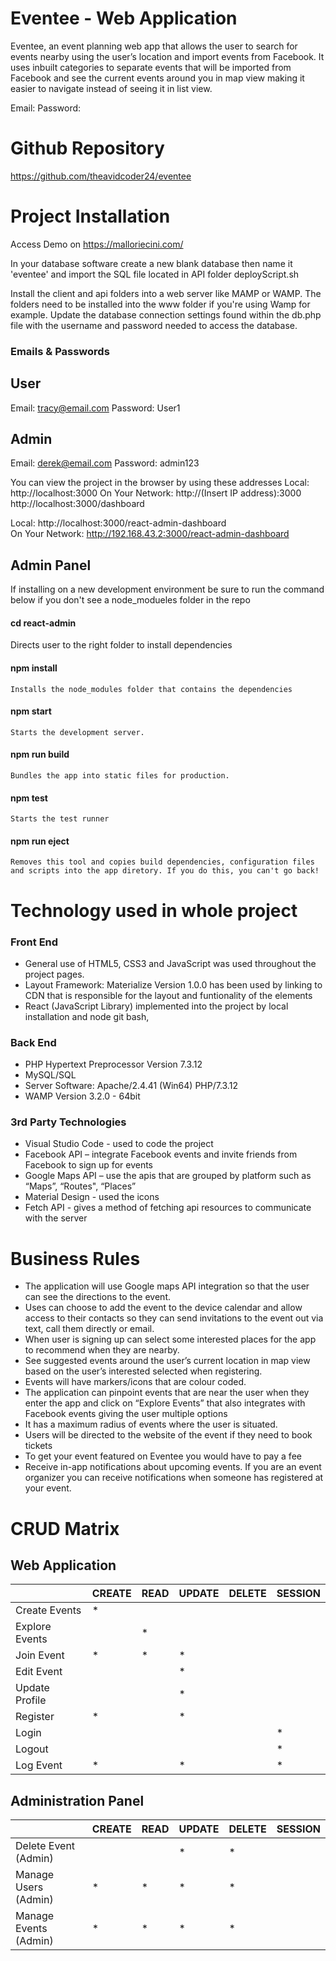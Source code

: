 # Eventee - Web Application

Eventee, an event planning web app that allows the user to search for events nearby using the user’s location and import events from Facebook.
It uses inbuilt categories to separate events that will be imported from Facebook and see the current events around you in map view making it easier to navigate instead of seeing it in list view.

Email:
Password:

# Github Repository

https://github.com/theavidcoder24/eventee

# Project Installation

Access Demo on https://malloriecini.com/

In your database software create a new blank database then name it 'eventee' and import the SQL file located in API folder
deployScript.sh

Install the client and api folders into a web server like MAMP or WAMP. The folders need to be installed into the www folder if you're using Wamp for example. Update the database connection settings found within the db.php file with the username and password needed to access the database.

### Emails & Passwords

User
---
Email: tracy@email.com
Password: User1 

Admin
---
Email: derek@email.com
Password: admin123 

You can view the project in the browser by using these addresses
Local: http://localhost:3000
On Your Network: http://(Insert IP address):3000
http://localhost:3000/dashboard

  Local:            http://localhost:3000/react-admin-dashboard   
  On Your Network:  http://192.168.43.2:3000/react-admin-dashboard

## Admin Panel

If installing on a new development environment be sure to run the command below if you don't see a node_modueles folder in the repo

#### cd react-admin

Directs user to the right folder to install dependencies

#### npm install

    Installs the node_modules folder that contains the dependencies

#### npm start

    Starts the development server.

#### npm run build

    Bundles the app into static files for production.

#### npm test

    Starts the test runner

#### npm run eject

    Removes this tool and copies build dependencies, configuration files and scripts into the app diretory. If you do this, you can't go back!

# Technology used in whole project

### Front End

- General use of HTML5, CSS3 and JavaScript was used throughout the project pages.
- Layout Framework: Materialize Version 1.0.0 has been used by linking to CDN that is responsible for the layout and funtionality of the elements
- React (JavaScript Library) implemented into the project by local installation and node git bash,

### Back End

- PHP Hypertext Preprocessor Version 7.3.12
- MySQL/SQL
- Server Software: Apache/2.4.41 (Win64) PHP/7.3.12
- WAMP Version 3.2.0 - 64bit

### 3rd Party Technologies

- Visual Studio Code - used to code the project
- Facebook API – integrate Facebook events and invite friends from Facebook to sign up for events
- Google Maps API – use the apis that are grouped by platform such as “Maps”, “Routes", “Places”
- Material Design - used the icons
- Fetch API - gives a method of fetching api resources to communicate with the server

# Business Rules

- The application will use Google maps API integration so that the user can see the directions to the event.
- Uses can choose to add the event to the device calendar and allow access to their contacts so they can send invitations to the event out via text, call them directly or email.
- When user is signing up can select some interested places for the app to recommend when they are nearby.
- See suggested events around the user’s current location in map view based on the user’s interested selected when registering.
- Events will have markers/icons that are colour coded.
- The application can pinpoint events that are near the user when they enter the app and click on “Explore Events” that also integrates with Facebook events giving the user multiple options
- It has a maximum radius of events where the user is situated.
- Users will be directed to the website of the event if they need to book tickets
- To get your event featured on Eventee you would have to pay a fee
- Receive in-app notifications about upcoming events. If you are an event organizer you can receive notifications when someone has registered at your event.

# CRUD Matrix

## Web Application

|                | CREATE | READ | UPDATE | DELETE | SESSION |
| -------------- | ------ | ---- | ------ | ------ | ------- |
| Create Events  | \*     |      |        |        |         |
| Explore Events |        | \*   |        |        |         |
| Join Event     | \*     | \*   | \*     |        |         |
| Edit Event     |        |      | \*     |        |         |
| Update Profile |        |      | \*     |        |         |
| Register       | \*     |      | \*     |        |         |
| Login          |        |      |        |        | \*      |
| Logout         |        |      |        |        | \*      |
| Log Event      | \*     |      | \*     |        | \*      |

## Administration Panel

|                       | CREATE | READ | UPDATE | DELETE | SESSION |
| --------------------- | ------ | ---- | ------ | ------ | ------- |
| Delete Event (Admin)  |        |      | \*     | \*     |         |
| Manage Users (Admin)  | \*     | \*   | \*     | \*     |         |
| Manage Events (Admin) | \*     | \*   | \*     | \*     |         |
